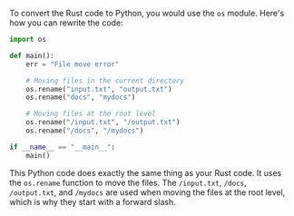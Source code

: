 To convert the Rust code to Python, you would use the `os` module. Here's how you can rewrite the code:

```python
import os

def main():
    err = "File move error"

    # Moving files in the current directory
    os.rename("input.txt", "output.txt")
    os.rename("docs", "mydocs")

    # Moving files at the root level
    os.rename("/input.txt", "/output.txt")
    os.rename("/docs", "/mydocs")

if __name__ == "__main__":
    main()
```

This Python code does exactly the same thing as your Rust code. It uses the `os.rename` function to move the files. The `/input.txt`, `/docs`, `/output.txt`, and `/mydocs` are used when moving the files at the root level, which is why they start with a forward slash.
